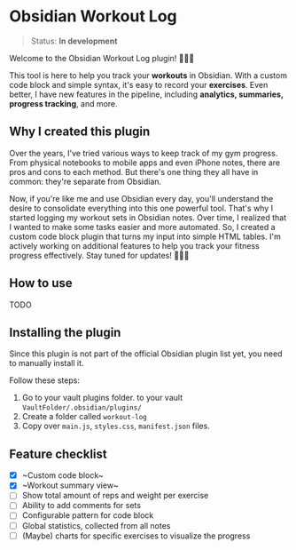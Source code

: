 # Obsidian Workout Log

 > Status: **In development**

Welcome to the Obsidian Workout Log plugin! 🏋🏻‍♀️ 

This tool is here to help you track your **workouts** in Obsidian. With a custom code block and simple syntax, it's easy to record your **exercises**. Even better, I have new features in the pipeline, including **analytics, summaries, progress tracking**, and more.

## Why I created this plugin

Over the years, I've tried various ways to keep track of my gym progress. From physical notebooks to mobile apps and even iPhone notes, there are pros and cons to each method. But there's one thing they all have in common: they're separate from Obsidian.

Now, if you're like me and use Obsidian every day, you'll understand the desire to consolidate everything into this one powerful tool. That's why I started logging my workout sets in Obsidian notes. Over time, I realized that I wanted to make some tasks easier and more automated. So, I created a custom code block plugin that turns my input into simple HTML tables. I'm actively working on additional features to help you track your fitness progress effectively. Stay tuned for updates! 🏋️‍♂️💪

## How to use

TODO

## Installing the plugin

Since this plugin is not part of the official Obsidian plugin list yet, you need to manually install it.

Follow these steps:

1. Go to your vault plugins folder. to your vault `VaultFolder/.obsidian/plugins/`
2. Create a folder called `workout-log`
3. Copy over `main.js`, `styles.css`, `manifest.json` files.

## Feature checklist

- [x] ~Custom code block~
- [x] ~Workout summary view~
- [ ] Show total amount of reps and weight per exercise
- [ ] Ability to add comments for sets
- [ ] Configurable pattern for code block
- [ ] Global statistics, collected from all notes
- [ ] (Maybe) charts for specific exercises to visualize the progress